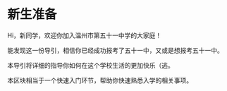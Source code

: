 # 新生准备

Hi，新同学，欢迎你加入温州市第五十一中学的大家庭！

能发现这一份导引，相信你已经成功报考了五十一中，又或是想报考五十一中。

本导引将详细的指导你如何在这个学校生活的更加快乐（逃。

本区块相当于一个快速入门环节，帮助你快速熟悉入学的相关事项。